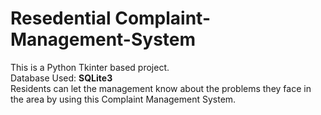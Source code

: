 # Resedential Complaint-Management-System

This is a Python Tkinter based project.
<br>
Database Used: <b> SQLite3 </b>
<br>
Residents can let the management know about the problems they face in the area by using this Complaint Management System.
